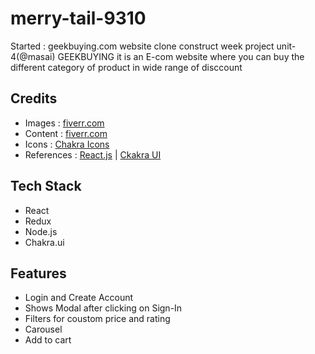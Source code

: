 # merry-tail-9310
Started : geekbuying.com website clone construct week project unit-4(@masai) 
GEEKBUYING it is an E-com website where you can buy the different category of product in wide range of disccount

## Credits

 - Images : [fiverr.com](https://www.geekbuying.com/)
 - Content : [fiverr.com](https://www.geekbuying.com/)
 - Icons : [Chakra Icons](https://chakra-ui.com/)
 - References : [React.js](https://reactjs.org/) | [Ckakra UI](https://chakra-ui.com/)

## Tech Stack

- React
- Redux
- Node.js
- Chakra.ui

## Features

- Login and Create Account
- Shows Modal after clicking on Sign-In
- Filters for coustom price and rating
- Carousel
- Add to cart 
 
